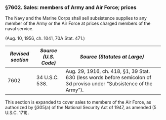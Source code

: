 ### §7602. Sales: members of Army and Air Force; prices ###

The Navy and the Marine Corps shall sell subsistence supplies to any member of the Army or the Air Force at prices charged members of the naval service.

(Aug. 10, 1956, ch. 1041, 70A Stat. 471.)

|*Revised section*|*Source (U.S. Code)*|                                            *Source (Statutes at Large)*                                             |
|-----------------|--------------------|---------------------------------------------------------------------------------------------------------------------|
|      7602       |   34 U.S.C. 538.   |Aug. 29, 1916, ch. 418, §1, 39 Stat. 630 (less words before semicolon of 3d proviso under "Subsistence of the Army").|

This section is expanded to cover sales to members of the Air Force, as authorized by §305(a) of the National Security Act of 1947, as amended (5 U.S.C. 171l).